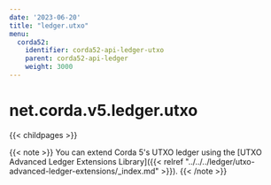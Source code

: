 ```yaml
---
date: '2023-06-20'
title: "ledger.utxo"
menu:
  corda52:
    identifier: corda52-api-ledger-utxo
    parent: corda52-api-ledger
    weight: 3000
---
```


# net.corda.v5.ledger.utxo

{{< childpages >}}

{{< note >}}
You can extend Corda 5's UTXO ledger using the [UTXO Advanced Ledger Extensions Library]({{< relref "../../../ledger/utxo-advanced-ledger-extensions/_index.md" >}}).
{{< /note >}}
